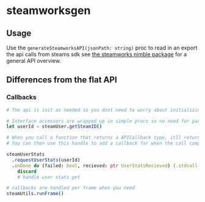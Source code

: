 # steamworksgen

## Usage

Use the `generateSteamworksAPI(jsonPath: string)` proc to read in an export the api calls from steams sdk see [the steamworks nimble package](https://github.com/treeform/steamworks) for a general API overview.

## Differences from the flat API

### Callbacks

```nim
# The api is init as needed so you dont need to worry about initializing anything

# Interface accessors are wrapped up in simple procs so no need for parenthesis
let userId = steamUser.getSteamID()

# When you call a function that returns a APICallback type, itll return a distinct handle.
# You can then use this handle to add a callback for when the call completes

steamUserStats
  .requestUserStats(userId)
  .onDone do (failed: bool, recieved: ptr UserStatsRecieved) {.stdcall.} =
    discard
    # handle user stats get

# callbacks are handled per frame when you need
steamUtils.runFrame()
```
